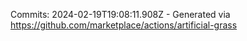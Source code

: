 Commits: 2024-02-19T19:08:11.908Z - Generated via https://github.com/marketplace/actions/artificial-grass
<br>
